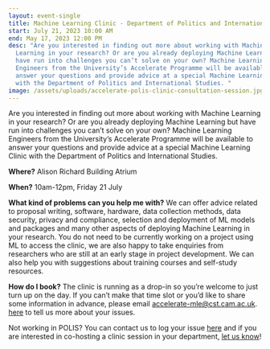```yaml
---
layout: event-single
title: Machine Learning Clinic - Department of Politics and International Studies
start: July 21, 2023 10:00 AM
end: May 17, 2023 12:00 PM
desc: "Are you interested in finding out more about working with Machine
  Learning in your research? Or are you already deploying Machine Learning but
  have run into challenges you can’t solve on your own? Machine Learning
  Engineers from the University’s Accelerate Programme will be available to
  answer your questions and provide advice at a special Machine Learning Clinic
  with the Department of Politics and International Studies. "
image: /assets/uploads/accelerate-polis-clinic-consultation-session.jpg
---
```

Are you interested in finding out more about working with Machine Learning in your research? Or are you already deploying Machine Learning but have run into challenges you can’t solve on your own? Machine Learning Engineers from the University’s Accelerate Programme will be available to answer your questions and provide advice at a special Machine Learning Clinic with the Department of Politics and International Studies. 

**Where?**
Alison Richard Building Atrium

**When?** 
10am-12pm, Friday 21 July

**What kind of problems can you help me with?**
We can offer advice related to proposal writing, software, hardware, data collection methods, data security, privacy and compliance, selection and deployment of ML models and packages and many other aspects of deploying Machine Learning in your research. You do not need to be currently working on a project using ML to access the clinic, we are also happy to take enquiries from researchers who are still at an early stage in project development.  We can also help you with suggestions about training courses and self-study resources.  

**How do I book?**
The clinic is running as a drop-in so you’re welcome to just turn up on the day. If you can’t make that time slot or you’d like to share some information in advance, please email accelerate-mle@cst.cam.ac.uk. [here](https://docs.google.com/forms/d/e/1FAIpQLScT0oQ35JTwTzrgTAAoMqchTFyU_17-QGlEY9ft8Reift_Eaw/viewform?usp=sf_link) to tell us more about your issues. 

Not working in POLIS? You can contact us to log your issue [here](https://eur03.safelinks.protection.outlook.com/?url=https%3A%2F%2Facceleratescience.github.io%2Fmachine-learning-clinic&data=05%7C01%7Clyr24%40cam.ac.uk%7Cce58f3a6a891490fde4d08db1b3999c1%7C49a50445bdfa4b79ade3547b4f3986e9%7C1%7C0%7C638133706421332079%7CUnknown%7CTWFpbGZsb3d8eyJWIjoiMC4wLjAwMDAiLCJQIjoiV2luMzIiLCJBTiI6Ik1haWwiLCJXVCI6Mn0%3D%7C3000%7C%7C%7C&sdata=2sbuaPrr9cjNZJt%2FEzwR8TBxojJJ6U7YbMf7AJ5YIkI%3D&reserved=0 "Original URL: https\://acceleratescience.github.io/machine-learning-clinic. Click or tap if you trust this link.") and if you are interested in co-hosting a clinic session in your department, [let us know](mailto:accelerate-mle@cst.cam.ac.uk?subject=Department%20Clinic%20Session)!